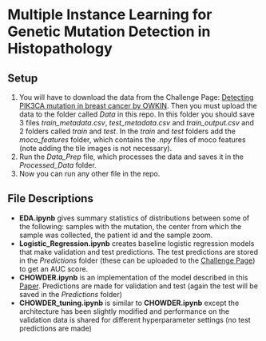 # Multiple Instance Learning for Genetic Mutation Detection in Histopathology

## Setup
1. You will have to download the data from the Challenge Page: [Detecting PIK3CA mutation in breast cancer
by OWKIN](https://challengedata.ens.fr/participants/challenges/98/). Then you must upload the data to the folder called *Data* in this repo. In this folder you should save 3 files *train_metadata.csv*, *test_metadata.csv* and *train_output.csv* and 2 folders called *train* and *test*. In the *train* and *test* folders add the *moco_features* folder, which contains the *.npy* files of moco features (note adding the tile images is not necessary).
2. Run the *Data_Prep* file, which processes the data and saves it in the *Processed_Data* folder.
3. Now you can run any other file in the repo.

## File Descriptions
- **EDA.ipynb** gives summary statistics of distributions between some of the following: samples with the mutation, the center from which the sample was collected, the patient id and the sample zoom.
- **Logistic_Regression.ipynb** creates baseline logistic regression models that make validation and test predictions. The test predictions are stored in the *Predictions* folder (these can be uploaded to the [Challenge Page](https://challengedata.ens.fr/participants/challenges/98/)) to get an AUC score.
- **CHOWDER.ipynb** is an implementation of the model described in this [Paper](https://arxiv.org/pdf/1802.02212.pdf). Predictions are made for validation and test (again the test will be saved in the *Predictions* folder)
- **CHOWDER_tuning.ipynb** is similar to **CHOWDER.ipynb** except the architecture has been slightly modified and performance on the validation data is shared for different hyperparameter settings (no test predictions are made)
  
   
